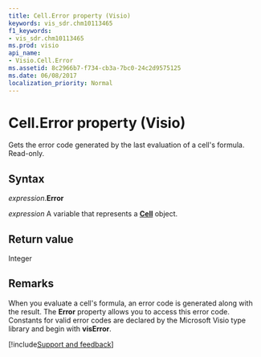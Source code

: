 ```yaml
---
title: Cell.Error property (Visio)
keywords: vis_sdr.chm10113465
f1_keywords:
- vis_sdr.chm10113465
ms.prod: visio
api_name:
- Visio.Cell.Error
ms.assetid: 8c2966b7-f734-cb3a-7bc0-24c2d9575125
ms.date: 06/08/2017
localization_priority: Normal
---
```



# Cell.Error property (Visio)

Gets the error code generated by the last evaluation of a cell's formula. Read-only.


## Syntax

_expression_.**Error**

_expression_ A variable that represents a **[Cell](Visio.Cell.md)** object.


## Return value

Integer


## Remarks

When you evaluate a cell's formula, an error code is generated along with the result. The  **Error** property allows you to access this error code. Constants for valid error codes are declared by the Microsoft Visio type library and begin with **visError**.

[!include[Support and feedback](~/includes/feedback-boilerplate.md)]